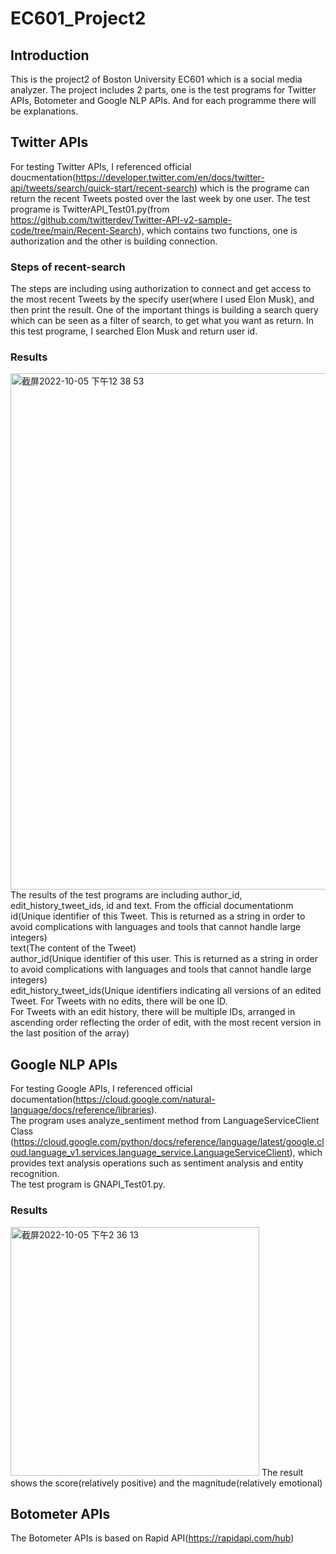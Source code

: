 # EC601_Project2

## Introduction
This is the project2 of Boston University EC601 which is a social media analyzer. The project includes 2 parts, one is the test programs for Twitter APIs, Botometer and Google NLP APIs. And for each programme there will be explanations.

## Twitter APIs
For testing Twitter APIs, I referenced official doucmentation(https://developer.twitter.com/en/docs/twitter-api/tweets/search/quick-start/recent-search) which is the programe can return the recent Tweets posted over the last week by one user.
The test programe is TwitterAPI_Test01.py(from https://github.com/twitterdev/Twitter-API-v2-sample-code/tree/main/Recent-Search), which contains two functions, one is authorization and the other is building connection.
### Steps of recent-search
The steps are including using authorization to connect and get access to the most recent Tweets by the specify user(where I used Elon Musk), and then print the result.
One of the important things is building a search query which can be seen as a filter of search, to get what you want as return. In this test programe, I searched Elon Musk and return user id.
### Results
<img width="826" alt="截屏2022-10-05 下午12 38 53" src="https://user-images.githubusercontent.com/48322294/194114821-90a4b131-b6fd-490a-b5b5-8499530397f0.png">
The results of the test programs are including author_id, edit_history_tweet_ids, id and text.
From the official documentationm 
id(Unique identifier of this Tweet. This is returned as a string in order to avoid complications with languages and tools that cannot handle large integers)<br>
text(The content of the Tweet)<br>
author_id(Unique identifier of this user. This is returned as a string in order to avoid complications with languages and tools that cannot handle large integers)<br>
edit_history_tweet_ids(Unique identifiers indicating all versions of an edited Tweet. For Tweets with no edits, there will be one ID. <br>
For Tweets with an edit history, there will be multiple IDs, arranged in ascending order reflecting the order of edit, with the most recent version in the last position of the array)

## Google NLP APIs
For testing Google APIs, I referenced official documentation(https://cloud.google.com/natural-language/docs/reference/libraries).<br>
The program uses analyze_sentiment method from LanguageServiceClient Class (https://cloud.google.com/python/docs/reference/language/latest/google.cloud.language_v1.services.language_service.LanguageServiceClient), which provides text analysis operations such as sentiment analysis and entity recognition.<br> The test program is GNAPI_Test01.py.

### Results
<img width="398" alt="截屏2022-10-05 下午2 36 13" src="https://user-images.githubusercontent.com/48322294/194136702-622f94e0-ffd1-4076-80c3-c2479667d65a.png">
The result shows the score(relatively positive) and the magnitude(relatively emotional)


## Botometer APIs
The Botometer APIs is based on Rapid API(https://rapidapi.com/hub)
